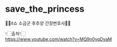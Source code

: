 # save_the_princess
👸🏻it쇼 소금군 후추양 간장변호사👸🏻

👇🏻출처👇🏻 <br>
https://www.youtube.com/watch?v=MQ9n0yqDvaM

